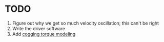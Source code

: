 # TODO
1. Figure out why we get so much velocity oscillation; this can't be right
2. Write the driver software
3. Add [cogging torque modeling](https://www.researchgate.net/profile/M_Doss/publication/279461658_Modeling_and_Simulation_of_BLDC_motor_for_minimizing_the_cogging_torque_harmonics_and_torque_ripples/links/56c456df08aeeeffa9e5a953/Modeling-and-Simulation-of-BLDC-motor-for-minimizing-the-cogging-torque-harmonics-and-torque-ripples.pdf)
